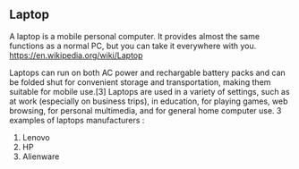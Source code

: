 ## Laptop
A laptop is a mobile personal computer. It provides almost the same functions as a normal PC, but you can take it everywhere with you. 
https://en.wikipedia.org/wiki/Laptop

Laptops can run on both AC power and rechargable battery packs and can be folded shut for convenient storage and transportation, making them suitable for mobile use.[3] Laptops are used in a variety of settings, such as at work (especially on business trips), in education, for playing games, web browsing, for personal multimedia, and for general home computer use.
3 examples of laptops manufacturers :
1. Lenovo
2. HP
3. Alienware
